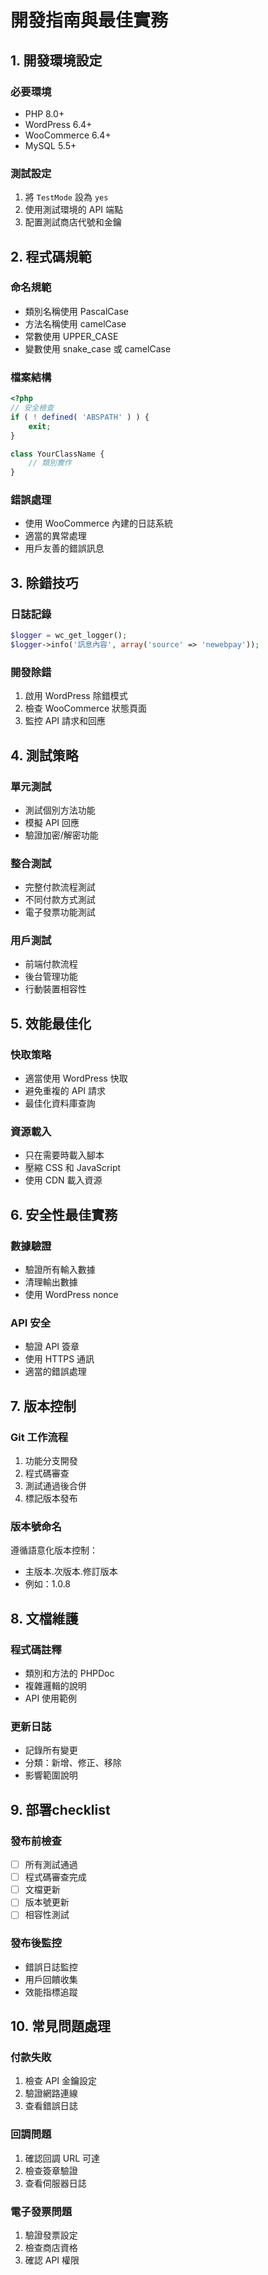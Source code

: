 # 開發指南與最佳實務

## 1. 開發環境設定

### 必要環境
- PHP 8.0+
- WordPress 6.4+
- WooCommerce 6.4+
- MySQL 5.5+

### 測試設定
1. 將 `TestMode` 設為 `yes`
2. 使用測試環境的 API 端點
3. 配置測試商店代號和金鑰

## 2. 程式碼規範

### 命名規範
- 類別名稱使用 PascalCase
- 方法名稱使用 camelCase
- 常數使用 UPPER_CASE
- 變數使用 snake_case 或 camelCase

### 檔案結構
```php
<?php
// 安全檢查
if ( ! defined( 'ABSPATH' ) ) {
    exit;
}

class YourClassName {
    // 類別實作
}
```

### 錯誤處理
- 使用 WooCommerce 內建的日誌系統
- 適當的異常處理
- 用戶友善的錯誤訊息

## 3. 除錯技巧

### 日誌記錄
```php
$logger = wc_get_logger();
$logger->info('訊息內容', array('source' => 'newebpay'));
```

### 開發除錯
1. 啟用 WordPress 除錯模式
2. 檢查 WooCommerce 狀態頁面
3. 監控 API 請求和回應

## 4. 測試策略

### 單元測試
- 測試個別方法功能
- 模擬 API 回應
- 驗證加密/解密功能

### 整合測試
- 完整付款流程測試
- 不同付款方式測試
- 電子發票功能測試

### 用戶測試
- 前端付款流程
- 後台管理功能
- 行動裝置相容性

## 5. 效能最佳化

### 快取策略
- 適當使用 WordPress 快取
- 避免重複的 API 請求
- 最佳化資料庫查詢

### 資源載入
- 只在需要時載入腳本
- 壓縮 CSS 和 JavaScript
- 使用 CDN 載入資源

## 6. 安全性最佳實務

### 數據驗證
- 驗證所有輸入數據
- 清理輸出數據
- 使用 WordPress nonce

### API 安全
- 驗證 API 簽章
- 使用 HTTPS 通訊
- 適當的錯誤處理

## 7. 版本控制

### Git 工作流程
1. 功能分支開發
2. 程式碼審查
3. 測試通過後合併
4. 標記版本發布

### 版本號命名
遵循語意化版本控制：
- 主版本.次版本.修訂版本
- 例如：1.0.8

## 8. 文檔維護

### 程式碼註釋
- 類別和方法的 PHPDoc
- 複雜邏輯的說明
- API 使用範例

### 更新日誌
- 記錄所有變更
- 分類：新增、修正、移除
- 影響範圍說明

## 9. 部署checklist

### 發布前檢查
- [ ] 所有測試通過
- [ ] 程式碼審查完成
- [ ] 文檔更新
- [ ] 版本號更新
- [ ] 相容性測試

### 發布後監控
- 錯誤日誌監控
- 用戶回饋收集
- 效能指標追蹤

## 10. 常見問題處理

### 付款失敗
1. 檢查 API 金鑰設定
2. 驗證網路連線
3. 查看錯誤日誌

### 回調問題
1. 確認回調 URL 可達
2. 檢查簽章驗證
3. 查看伺服器日誌

### 電子發票問題
1. 驗證發票設定
2. 檢查商店資格
3. 確認 API 權限
